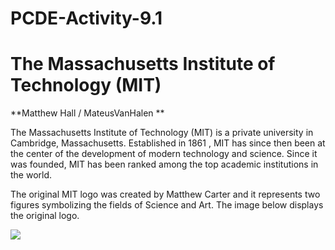 # PCDE-Activity-9.1

# The Massachusetts Institute of Technology (MIT)

**Matthew Hall / MateusVanHalen **

The Massachusetts Institute of Technology (MIT) is a private university in Cambridge, Massachusetts. Established in 1861 , MIT has since then been at the center of the development of modern technology and science. Since it was founded, MIT has been ranked among the top academic institutions in the world.

The original MIT logo was created by Matthew Carter and it represents two figures symbolizing the fields of Science and Art. The image below displays the original logo.

![](image.png)